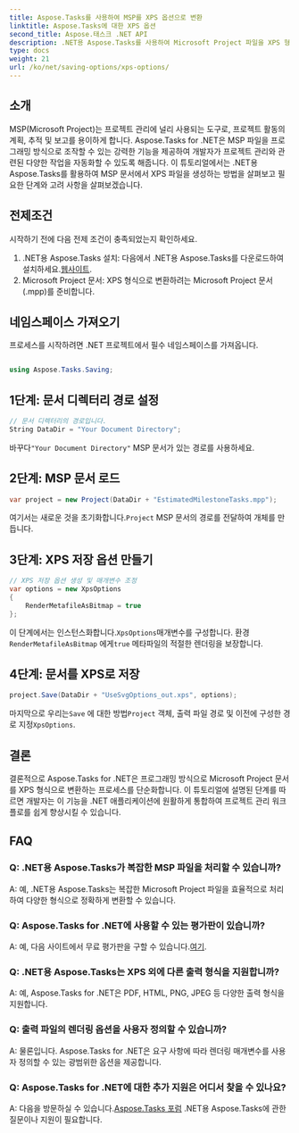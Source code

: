 ```yaml
---
title: Aspose.Tasks를 사용하여 MSP를 XPS 옵션으로 변환
linktitle: Aspose.Tasks에 대한 XPS 옵션
second_title: Aspose.태스크 .NET API
description: .NET용 Aspose.Tasks를 사용하여 Microsoft Project 파일을 XPS 형식으로 변환하는 방법을 알아보세요. 간편한 통합, 강력한 기능.
type: docs
weight: 21
url: /ko/net/saving-options/xps-options/
---
```

## 소개
MSP(Microsoft Project)는 프로젝트 관리에 널리 사용되는 도구로, 프로젝트 활동의 계획, 추적 및 보고를 용이하게 합니다. Aspose.Tasks for .NET은 MSP 파일을 프로그래밍 방식으로 조작할 수 있는 강력한 기능을 제공하여 개발자가 프로젝트 관리와 관련된 다양한 작업을 자동화할 수 있도록 해줍니다. 이 튜토리얼에서는 .NET용 Aspose.Tasks를 활용하여 MSP 문서에서 XPS 파일을 생성하는 방법을 살펴보고 필요한 단계와 고려 사항을 살펴보겠습니다.
## 전제조건
시작하기 전에 다음 전제 조건이 충족되었는지 확인하세요.
1.  .NET용 Aspose.Tasks 설치: 다음에서 .NET용 Aspose.Tasks를 다운로드하여 설치하세요.[웹사이트](https://releases.aspose.com/tasks/net/).
2. Microsoft Project 문서: XPS 형식으로 변환하려는 Microsoft Project 문서(.mpp)를 준비합니다.

## 네임스페이스 가져오기
프로세스를 시작하려면 .NET 프로젝트에서 필수 네임스페이스를 가져옵니다.
```csharp

using Aspose.Tasks.Saving;
```

## 1단계: 문서 디렉터리 경로 설정
```csharp
// 문서 디렉터리의 경로입니다.
String DataDir = "Your Document Directory";
```
 바꾸다`"Your Document Directory"` MSP 문서가 있는 경로를 사용하세요.
## 2단계: MSP 문서 로드
```csharp
var project = new Project(DataDir + "EstimatedMilestoneTasks.mpp");
```
 여기서는 새로운 것을 초기화합니다.`Project` MSP 문서의 경로를 전달하여 개체를 만듭니다.
## 3단계: XPS 저장 옵션 만들기
```csharp
// XPS 저장 옵션 생성 및 매개변수 조정
var options = new XpsOptions
{
    RenderMetafileAsBitmap = true
};
```
 이 단계에서는 인스턴스화합니다.`XpsOptions`매개변수를 구성합니다. 환경`RenderMetafileAsBitmap` 에게`true` 메타파일의 적절한 렌더링을 보장합니다.
## 4단계: 문서를 XPS로 저장
```csharp
project.Save(DataDir + "UseSvgOptions_out.xps", options);
```
 마지막으로 우리는`Save` 에 대한 방법`Project` 객체, 출력 파일 경로 및 이전에 구성한 경로 지정`XpsOptions`.

## 결론
결론적으로 Aspose.Tasks for .NET은 프로그래밍 방식으로 Microsoft Project 문서를 XPS 형식으로 변환하는 프로세스를 단순화합니다. 이 튜토리얼에 설명된 단계를 따르면 개발자는 이 기능을 .NET 애플리케이션에 원활하게 통합하여 프로젝트 관리 워크플로를 쉽게 향상시킬 수 있습니다.
## FAQ
### Q: .NET용 Aspose.Tasks가 복잡한 MSP 파일을 처리할 수 있습니까?
A: 예, .NET용 Aspose.Tasks는 복잡한 Microsoft Project 파일을 효율적으로 처리하여 다양한 형식으로 정확하게 변환할 수 있습니다.
### Q: Aspose.Tasks for .NET에 사용할 수 있는 평가판이 있습니까?
 A: 예, 다음 사이트에서 무료 평가판을 구할 수 있습니다.[여기](https://releases.aspose.com/).
### Q: .NET용 Aspose.Tasks는 XPS 외에 다른 출력 형식을 지원합니까?
A: 예, Aspose.Tasks for .NET은 PDF, HTML, PNG, JPEG 등 다양한 출력 형식을 지원합니다.
### Q: 출력 파일의 렌더링 옵션을 사용자 정의할 수 있습니까?
A: 물론입니다. Aspose.Tasks for .NET은 요구 사항에 따라 렌더링 매개변수를 사용자 정의할 수 있는 광범위한 옵션을 제공합니다.
### Q: Aspose.Tasks for .NET에 대한 추가 지원은 어디서 찾을 수 있나요?
 A: 다음을 방문하실 수 있습니다.[Aspose.Tasks 포럼](https://forum.aspose.com/c/tasks/15) .NET용 Aspose.Tasks에 관한 질문이나 지원이 필요합니다.